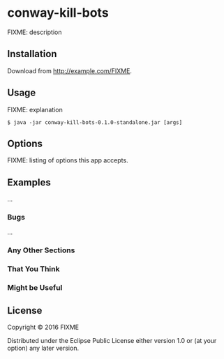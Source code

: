 # conway-kill-bots

FIXME: description

## Installation

Download from http://example.com/FIXME.

## Usage

FIXME: explanation

    $ java -jar conway-kill-bots-0.1.0-standalone.jar [args]

## Options

FIXME: listing of options this app accepts.

## Examples

...

### Bugs

...

### Any Other Sections
### That You Think
### Might be Useful

## License

Copyright © 2016 FIXME

Distributed under the Eclipse Public License either version 1.0 or (at
your option) any later version.

